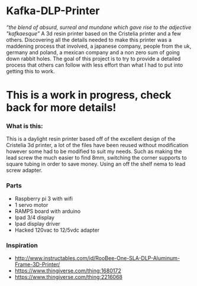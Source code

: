 # Kafka-DLP-Printer
*“the blend of absurd, surreal and mundane which gave rise to the adjective "kafkaesque”*
A 3d resin printer based on the Cristelia printer and a few others. Discovering all the details needed to make this printer was a maddening process that involved, a japanese company, people from the uk, germany and poland, a mexican company and a non zero sum of going down rabbit holes. The goal of this project is to try to provide a detailed process that others can follow with less effort than what I had to put into getting this to work.


# This is a work in progress, check back for more details!

### What is this:

This is a daylight resin printer based off of the excellent design of the Cristelia 3d printer, a lot of the files have been reused without modification however some had to be modified to suit my needs. Such as making the lead screw the much easier to find 8mm, switching the corner supports to square tubing in order to save money. Using an off the shelf nema to lead screw adapter. 

### Parts
* Raspberry pi 3 with wifi
* 1 servo motor
* RAMPS board with arduino
* Ipad 3/4 display
* Ipad display driver
* Hacked 120vac to 12/5vdc adapter


### Inspiration

* http://www.instructables.com/id/RooBee-One-SLA-DLP-Aluminum-Frame-3D-Printer/
* https://www.thingiverse.com/thing:1680172
* https://www.thingiverse.com/thing:2216068
